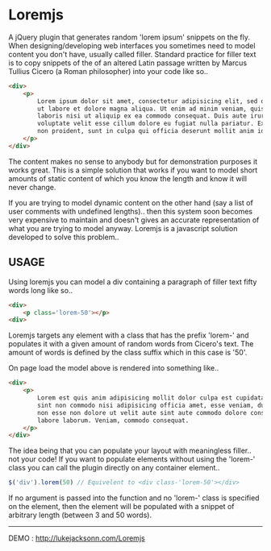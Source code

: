 Loremjs
=========

A jQuery plugin that generates random 'lorem ipsum' snippets on the fly. When designing/developing web interfaces you sometimes need to model content you don't have, usually called filler. Standard practice for filler text is to copy snippets of the of an altered Latin passage written by Marcus Tullius Cicero (a Roman philosopher) into your code like so..

```html
<div>
    <p>
        Lorem ipsum dolor sit amet, consectetur adipisicing elit, sed do eiusmod tempor incididunt
        ut labore et dolore magna aliqua. Ut enim ad minim veniam, quis nostrud exercitation ullamco
        laboris nisi ut aliquip ex ea commodo consequat. Duis aute irure dolor in reprehenderit in 
        voluptate velit esse cillum dolore eu fugiat nulla pariatur. Excepteur sint occaecat cupidatat
        non proident, sunt in culpa qui officia deserunt mollit anim id est laborum.
    </p>
</div>
```

The content makes no sense to anybody but for demonstration purposes it works great. This is a simple solution that works if you want to model short amounts of static content of which you know the length and know it will never change. 

If you are trying to model dynamic content on the other hand (say a list of user comments with undefined lengths).. then this system soon becomes very expensive to maintain and doesn't gives an accurate representation of what you are trying to model anyway. Loremjs is a javascript solution developed to solve this problem..


USAGE
--------

Using loremjs you can model a div containing a paragraph of filler text fifty words long like so..

```html
<div>
    <p class='lorem-50'></p>
<div>
```  

Loremjs targets any element with a class that has the prefix 'lorem-' and populates it with a given amount of random words from Cicero's text. The amount of words is defined by the class suffix which in this case is '50'.  

On page load the model above is rendered into something like..

```html
<div>
    <p>
        Lorem est quis anim adipisicing mollit dolor culpa est cupidatat do ipsum veniam,
        sint non commodo nisi adipisicing officia amet, esse veniam, duis veniam, non sed
        non esse non dolore ut velit aute sint aute commodo dolore consectetur in voluptate
        labore laborum. Veniam, commodo consequat.
    </p>
</div>
```

The idea being that you can populate your layout with meaningless filler.. not your code! If you want to populate elements without using the 'lorem-' class you can call the plugin directly on any container element..

```javascript
$('div').lorem(50) // Equivelent to <div class-'lorem-50'></div>
```
If no argument is passed into the function and no 'lorem-' class is specified on the element, then the element will be populated with a snippet of arbitrary length (between 3 and 50 words).  


***

DEMO : http://lukejacksonn.com/Loremjs
